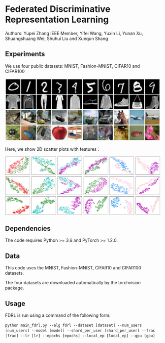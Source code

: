 # Federated Discriminative Representation Learning

Authors: Yupei Zhang IEEE Member, Yifei Wang, Yuxin Li, Yunan Xu, Shuangshuang Wei, Shuhui Liu and Xuequn Shang

## Experiments

We use four public datasets: MNIST, Fashion-MNIST, CIFAR10 and CIFAR100

<img width="800px" src="https://github.com/ypzhaang/FDRL/blob/main/figure/dataset.jpg">

Here, we show 2D scatter plots with features：

<img width="800px" src="https://github.com/ypzhaang/FDRL/blob/main/figure/scatter.jpg">

## Dependencies

The code requires Python >= 3.6 and PyTorch >= 1.2.0. 

## Data

This code uses the MNIST, Fashion-MNIST, CIFAR10 and CIFAR100 datasets.

The four datasets are downloaded automatically by the torchvision package. 

## Usage

FDRL is run using a command of the following form:

`python main_fdrl.py --alg fdrl --dataset [dataset] --num_users [num_users] --model [model] --shard_per_user [shard_per_user] --frac [frac] --lr [lr] --epochs [epochs] --local_ep [local_ep] --gpu [gpu]`

